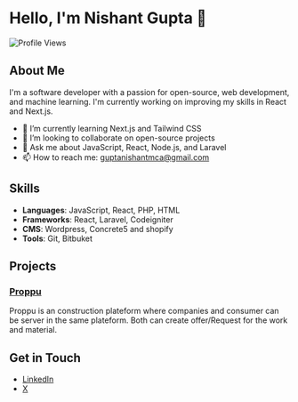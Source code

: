 # Hello, I'm Nishant Gupta 👋

![Profile Views](https://komarev.com/ghpvc/?username=guptanishantmca)

## About Me
I'm a software developer with a passion for open-source, web development, and machine learning. I'm currently working on improving my skills in React and Next.js.

- 🌱 I’m currently learning Next.js and Tailwind CSS
- 👯 I’m looking to collaborate on open-source projects
- 💬 Ask me about JavaScript, React, Node.js, and Laravel
- 📫 How to reach me: [guptanishantmca@gmail.com](mailto:guptanishantmca@gmail.com)

## Skills
- **Languages**: JavaScript, React, PHP, HTML
- **Frameworks**: React, Laravel, Codeigniter
- **CMS**: Wordpress, Concrete5 and shopify
- **Tools**: Git, Bitbuket

## Projects
### [Proppu](https://github.com/guptanishantmca/projectname)
Proppu is an construction plateform where companies and consumer can be server in the same plateform. Both can create offer/Request for the work and material.  


## Get in Touch
- [LinkedIn](https://www.linkedin.com/in/guptanishantmca/)
- [X](https://x.com/guptanishantmca)

